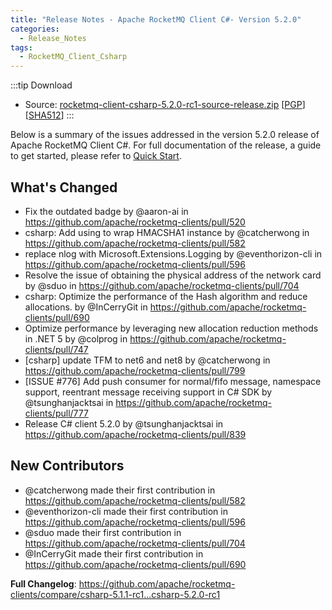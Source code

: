 ```yaml
---
title: "Release Notes - Apache RocketMQ Client C#- Version 5.2.0"
categories:
  - Release_Notes
tags:
  - RocketMQ_Client_Csharp
---
```

:::tip Download
* Source: [rocketmq-client-csharp-5.2.0-rc1-source-release.zip](https://dist.apache.org/repos/dist/dev/rocketmq/rocketmq-clients/rocketmq-client-csharp/5.2.0-rc1/rocketmq-client-csharp-5.2.0-rc1-source-release.zip) [[PGP](https://dist.apache.org/repos/dist/dev/rocketmq/rocketmq-clients/rocketmq-client-csharp/5.2.0-rc1/rocketmq-client-csharp-5.2.0-rc1-source-release.zip.asc)] [[SHA512](https://dist.apache.org/repos/dist/dev/rocketmq/rocketmq-clients/rocketmq-client-csharp/5.2.0-rc1/rocketmq-client-csharp-5.2.0-rc1-source-release.zip.sha512)]
:::
<!--truncate-->

Below is a summary of the issues addressed in the version 5.2.0 release of Apache RocketMQ Client C#. For full documentation of the release, a guide to get started, please refer to [Quick Start](https://github.com/apache/rocketmq-clients/tree/master/csharp).

## What's Changed
* Fix the outdated badge by @aaron-ai in https://github.com/apache/rocketmq-clients/pull/520
* csharp: Add using to wrap HMACSHA1 instance by @catcherwong in https://github.com/apache/rocketmq-clients/pull/582
* replace nlog with Microsoft.Extensions.Logging by @eventhorizon-cli in https://github.com/apache/rocketmq-clients/pull/596
* Resolve the issue of obtaining the physical address of the network card by @sduo in https://github.com/apache/rocketmq-clients/pull/704
* csharp: Optimize the performance of the Hash algorithm and reduce allocations. by @InCerryGit in https://github.com/apache/rocketmq-clients/pull/690
* Optimize performance by leveraging new allocation reduction methods in .NET 5 by @colprog in https://github.com/apache/rocketmq-clients/pull/747
* [csharp] update TFM to net6 and net8 by @catcherwong in https://github.com/apache/rocketmq-clients/pull/799
* [ISSUE #776] Add push consumer for normal/fifo message, namespace support, reentrant message receiving support in C# SDK by @tsunghanjacktsai in https://github.com/apache/rocketmq-clients/pull/777
* Release C# client 5.2.0 by @tsunghanjacktsai in https://github.com/apache/rocketmq-clients/pull/839

## New Contributors
* @catcherwong made their first contribution in https://github.com/apache/rocketmq-clients/pull/582
* @eventhorizon-cli made their first contribution in https://github.com/apache/rocketmq-clients/pull/596
* @sduo made their first contribution in https://github.com/apache/rocketmq-clients/pull/704
* @InCerryGit made their first contribution in https://github.com/apache/rocketmq-clients/pull/690

**Full Changelog**: https://github.com/apache/rocketmq-clients/compare/csharp-5.1.1-rc1...csharp-5.2.0-rc1